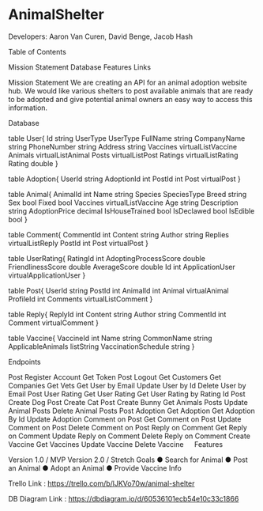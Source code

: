 # AnimalShelter
 
Developers: Aaron Van Curen, David Benge, Jacob Hash


Table of Contents

Mission Statement
Database
Features
Links

Mission Statement
We are creating an API for an animal adoption website hub.
We would like various shelters to post available animals that are ready to be adopted and give potential animal owners an easy way to access this information.

Database

table User{
  Id string
  UserType UserType
  FullName string
  CompanyName string
  PhoneNumber string
  Address string
  Vaccines virtualListVaccine
  Animals virtualListAnimal
  Posts virtualListPost
  Ratings virtualListRating
  Rating double
}

table Adoption{
  UserId string
  AdoptionId int
  PostId int
  Post virtualPost
}

table Animal{
  AnimalId int
  Name string
  Species SpeciesType
  Breed string
  Sex bool
  Fixed bool
  Vaccines virtualListVaccine
  Age string
  Description string
  AdoptionPrice decimal
  IsHouseTrained bool
  IsDeclawed bool
  IsEdible bool
}

table Comment{
  CommentId int
  Content string
  Author string
  Replies virtualListReply
  PostId int
  Post virtualPost
}

table UserRating{
  RatingId int
  AdoptingProcessScore double
  FriendlinessScore double
  AverageScore double
  Id int
  ApplicationUser virtualApplicationUser
}

table Post{
  UserId string
  PostId int
  AnimalId int
  Animal virtualAnimal
  ProfileId int
  Comments virtualListComment
}

table Reply{
  ReplyId int
  Content string
  Author string
  CommentId int
  Comment virtualComment
}

table Vaccine{
  VaccineId int
  Name string
  CommonName string
  ApplicableAnimals listString
  VaccinationSchedule string
}

Endpoints

Post Register Account
Get Token
Post Logout
Get Customers
Get Companies
Get Vets
Get User by Email
Update User by Id
Delete User by Email
Post User Rating
Get User Rating
Get User Rating by Rating Id
Post Create Dog
Post Create Cat
Post Create Bunny
Get Animals Posts
Update Animal Posts
Delete Animal Posts
Post Adoption
Get Adoption
Get Adoption By Id
Update Adoption
Comment on Post
Get Comment on Post
Update Comment on Post
Delete Comment on Post
Reply on Comment
Get Reply on Comment
Update Reply on Comment
Delete Reply on Comment
Create Vaccine
Get Vaccines
Update Vaccine
Delete Vaccine
 
Features

Version 1.0 / MVP	Version 2.0 / Stretch Goals
●	Search for Animal
●	Post an Animal
●	Adopt an Animal	●	Provide Vaccine Info

Trello Link : https://trello.com/b/lJKVo70w/animal-shelter

DB Diagram Link : https://dbdiagram.io/d/60536101ecb54e10c33c1866
